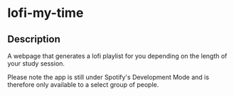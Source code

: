# lofi-my-time

## Description

A webpage that generates a lofi playlist for you depending on the length of your study session.

Please note the app is still under Spotify's Development Mode and is therefore only available to a select group of people.
